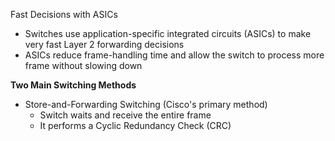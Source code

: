 Fast Decisions with ASICs
- Switches use application-specific integrated circuits (ASICs) to make very fast Layer 2 forwarding decisions
- ASICs reduce frame-handling time and allow the switch to process more frame without slowing down

**Two Main Switching Methods**
- Store-and-Forwarding Switching (Cisco's primary method)
	- Switch waits and receive the entire frame
	- It performs a Cyclic Redundancy Check (CRC)